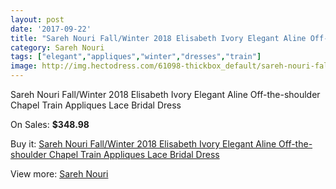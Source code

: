 ```yaml
---
layout: post
date: '2017-09-22'
title: "Sareh Nouri Fall/Winter 2018 Elisabeth Ivory Elegant Aline Off-the-shoulder Chapel Train Appliques Lace Bridal Dress"
category: Sareh Nouri
tags: ["elegant","appliques","winter","dresses","train"]
image: http://img.hectodress.com/61098-thickbox_default/sareh-nouri-fall-winter-2018-elisabeth-ivory-elegant-aline-off-the-shoulder-chapel-train-appliques-lace-bridal-dress.jpg
---
```

Sareh Nouri Fall/Winter 2018 Elisabeth Ivory Elegant Aline Off-the-shoulder Chapel Train Appliques Lace Bridal Dress

On Sales: **$348.98**
<a href="https://www.hectodress.com/sareh-nouri/19755-sareh-nouri-fall-winter-2018-elisabeth-ivory-elegant-aline-off-the-shoulder-chapel-train-appliques-lace-bridal-dress.html"><amp-img layout="responsive" width="600" height="600" src="//img.hectodress.com/61098-thickbox_default/sareh-nouri-fall-winter-2018-elisabeth-ivory-elegant-aline-off-the-shoulder-chapel-train-appliques-lace-bridal-dress.jpg" alt="Sareh Nouri Fall/Winter 2018 Elisabeth Ivory Elegant Aline Off-the-shoulder Chapel Train Appliques Lace Bridal Dress 0" /></a>
<a href="https://www.hectodress.com/sareh-nouri/19755-sareh-nouri-fall-winter-2018-elisabeth-ivory-elegant-aline-off-the-shoulder-chapel-train-appliques-lace-bridal-dress.html"><amp-img layout="responsive" width="600" height="600" src="//img.hectodress.com/61100-thickbox_default/sareh-nouri-fall-winter-2018-elisabeth-ivory-elegant-aline-off-the-shoulder-chapel-train-appliques-lace-bridal-dress.jpg" alt="Sareh Nouri Fall/Winter 2018 Elisabeth Ivory Elegant Aline Off-the-shoulder Chapel Train Appliques Lace Bridal Dress 1" /></a>
<a href="https://www.hectodress.com/sareh-nouri/19755-sareh-nouri-fall-winter-2018-elisabeth-ivory-elegant-aline-off-the-shoulder-chapel-train-appliques-lace-bridal-dress.html"><amp-img layout="responsive" width="600" height="600" src="//img.hectodress.com/61099-thickbox_default/sareh-nouri-fall-winter-2018-elisabeth-ivory-elegant-aline-off-the-shoulder-chapel-train-appliques-lace-bridal-dress.jpg" alt="Sareh Nouri Fall/Winter 2018 Elisabeth Ivory Elegant Aline Off-the-shoulder Chapel Train Appliques Lace Bridal Dress 2" /></a>

Buy it: [Sareh Nouri Fall/Winter 2018 Elisabeth Ivory Elegant Aline Off-the-shoulder Chapel Train Appliques Lace Bridal Dress](https://www.hectodress.com/sareh-nouri/19755-sareh-nouri-fall-winter-2018-elisabeth-ivory-elegant-aline-off-the-shoulder-chapel-train-appliques-lace-bridal-dress.html "Sareh Nouri Fall/Winter 2018 Elisabeth Ivory Elegant Aline Off-the-shoulder Chapel Train Appliques Lace Bridal Dress")

View more: [Sareh Nouri](https://www.hectodress.com/336-sareh-nouri "Sareh Nouri")